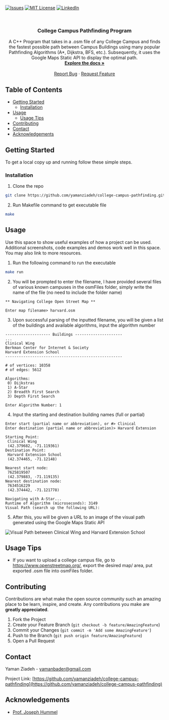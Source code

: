 <!-- PROJECT SHIELDS -->
<!--
*** I'm using markdown "reference style" links for readability.
*** Reference links are enclosed in brackets [ ] instead of parentheses ( ).
*** See the bottom of this document for the declaration of the reference variables
*** for contributors-url, forks-url, etc. This is an optional, concise syntax you may use.
*** https://www.markdownguide.org/basic-syntax/#reference-style-links
-->
[![Issues][issues-shield]][issues-url]
[![MIT License][license-shield]][license-url]
[![LinkedIn][linkedin-shield]][linkedin-url]



<!-- PROJECT LOGO -->
<br />
<p align="center">
  <h3 align="center">College Campus Pathfinding Program</h3>

  <p align="center">
A C++ Program that takes in a .osm file of any College Campus and finds the fastest possible path between Campus Buildings using many popular Pathfinding     Algorithms (A*, Dijkstra, BFS, etc.). Subsequently, it uses the Google Maps Static API to display the optimal path.
    <br />
    <a href="https://github.com/yamanziadeh/college-campus-pathfinding/"><strong>Explore the docs »</strong></a>
    <br />
    <br />
    <a href="https://github.com/yamanziadeh/college-campus-pathfinding/issues">Report Bug</a>
    ·
    <a href="https://github.com/yamanziadeh/college-campus-pathfinding/issues">Request Feature</a>
  </p>
</p>



<!-- TABLE OF CONTENTS -->
## Table of Contents

* [Getting Started](#getting-started)
  * [Installation](#installation)
* [Usage](#usage)
  * [Usage Tips](#Usage-Tips)
* [Contributing](#contributing)
* [Contact](#contact)
* [Acknowledgements](#acknowledgements)



<!-- GETTING STARTED -->
## Getting Started

To get a local copy up and running follow these simple steps.

### Installation
 
1. Clone the repo
```sh
git clone https://github.com/yamanziadeh/college-campus-pathfinding.git
```
2. Run Makefile command to get executable file
```sh
make
```



<!-- USAGE EXAMPLES -->
## Usage

Use this space to show useful examples of how a project can be used. Additional screenshots, code examples and demos work well in this space. You may also link to more resources.

1. Run the following command to run the executable
```sh
make run
```

2. You will be prompted to enter the filename, I have provided several files of various known campuses in the osmFiles folder, simply write the name of the
file (no need to include the folder name)
```
** Navigating College Open Street Map **

Enter map filename> harvard.osm
```

3. Upon successful parsing of the inputted filename, you will be given a list of the buildings and available algorithms, input the algorithm number
```
-------------------- Buildings ---------------------
...
Clinical Wing
Berkman Center for Internet & Society
Harvard Extension School
----------------------------------------------------

# of vertices: 10358
# of edges: 5612

Algorithms: 
 0) Dijkstras
 1) A-Star
 2) Breadth First Search
 3) Depth First Search

Enter Algorithm Number: 1
```

4. Input the starting and destination building names (full or partial)
```
Enter start (partial name or abbreviation), or #> Clinical
Enter destination (partial name or abbreviation)> Harvard Extension

Starting Point:
 Clinical Wing
 (42.379682, -71.119361)
Destination Point:
 Harvard Extension School
 (42.374465, -71.12148)

Nearest start node:
 7625819507
 (42.379883, -71.119135)
Nearest destination node:
 7634516229
 (42.374442, -71.121778)
 
Navigating with A-Star...
Runtime of Algorithm (microseconds): 3149
Visual Path (search up the following URL): 
```
5. After this, you will be given a URL to an image of the visual path generated using the Google Maps Static API

![Visual Path between Clinical Wing and Harvard Extension School](https://i.ibb.co/RQxKFYN/staticmap.png)



<!-- USAGE EXAMPLES -->
## Usage Tips
* If you want to upload a college campus file, go to https://www.openstreetmap.org/, export the desired map/ area, put exported .osm file into osmFiles folder.

<!-- CONTRIBUTING -->
## Contributing

Contributions are what make the open source community such an amazing place to be learn, inspire, and create. Any contributions you make are **greatly appreciated**.

1. Fork the Project
2. Create your Feature Branch (`git checkout -b feature/AmazingFeature`)
3. Commit your Changes (`git commit -m 'Add some AmazingFeature'`)
4. Push to the Branch (`git push origin feature/AmazingFeature`)
5. Open a Pull Request



<!-- CONTACT -->
## Contact

Yaman Ziadeh - yamanbader@gmail.com

Project Link: [https://github.com/yamanziadeh/college-campus-pathfinding](https://github.com/yamanziadeh/college-campus-pathfinding)



<!-- ACKNOWLEDGEMENTS -->
## Acknowledgements

* [Prof. Joseph Hummel](https://cs.uic.edu/profiles/joe-hummel/)





<!-- MARKDOWN LINKS & IMAGES -->
<!-- https://www.markdownguide.org/basic-syntax/#reference-style-links -->
[issues-shield]: https://img.shields.io/github/issues/othneildrew/Best-README-Template.svg?style=flat-square
[issues-url]: https://github.com/yamanziadeh/college-campus-pathfinding/issues
[license-shield]: https://img.shields.io/github/license/othneildrew/Best-README-Template.svg?style=flat-square
[license-url]: https://github.com/othneildrew/Best-README-Template/blob/master/LICENSE.txt
[linkedin-shield]: https://img.shields.io/badge/-LinkedIn-black.svg?style=flat-square&logo=linkedin&colorB=555
[linkedin-url]: https://www.linkedin.com/in/yaman-ziadeh/
[product-screenshot]: images/screenshot.png
